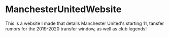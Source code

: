 # ManchesterUnitedWebsite
This is a website I made that details Manchester United's starting 11, tansfer rumors for the 2019-2020 transfer window, as well as club legends!
